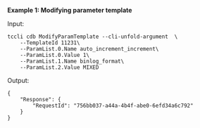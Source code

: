 **Example 1: Modifying parameter template**



Input: 

```
tccli cdb ModifyParamTemplate --cli-unfold-argument  \
    --TemplateId 11231\
    --ParamList.0.Name auto_increment_increment\
    --ParamList.0.Value 1\
    --ParamList.1.Name binlog_format\
    --ParamList.2.Value MIXED
```

Output: 
```
{
    "Response": {
        "RequestId": "756bb037-a44a-4b4f-abe0-6efd34a6c792"
    }
}
```

